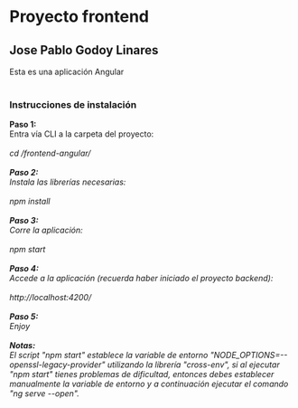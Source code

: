 <h1>Proyecto frontend</h1>
<h2>Jose Pablo Godoy Linares</h2>
Esta es una aplicación Angular
<br/>
<br/>
<h3>Instrucciones de instalación</h3>
<b>Paso 1:</b>
<br/>
Entra vía CLI a la carpeta del proyecto:
<br/>
<br/>
<i>cd /frontend-angular/<i>
<br/>
<br/>
<b>Paso 2:</b>
<br/>
Instala las librerías necesarias:
<br/>
<br/>
<i>npm install<i>
<br/>
<br/>
<b>Paso 3:</b>
<br/>
Corre la aplicación:
<br/>
<br/>
<i>npm start<i>
<br/>
<br/>
<b>Paso 4:</b>
<br/>
Accede a la aplicación (recuerda haber iniciado el proyecto backend):
<br/>
<br/>
<i>http://localhost:4200/<i>
<br/>
<br/>
<b>Paso 5:</b>
<br/>
Enjoy
<br/>
<br/>
<b>Notas:</b>
<br/>
El script "npm start" establece la variable de entorno "NODE_OPTIONS=--openssl-legacy-provider" utilizando la librería "cross-env", si al ejecutar "npm start" tienes problemas de dificultad, entonces debes establecer manualmente la variable de entorno y a continuación ejecutar el comando "ng serve --open".
